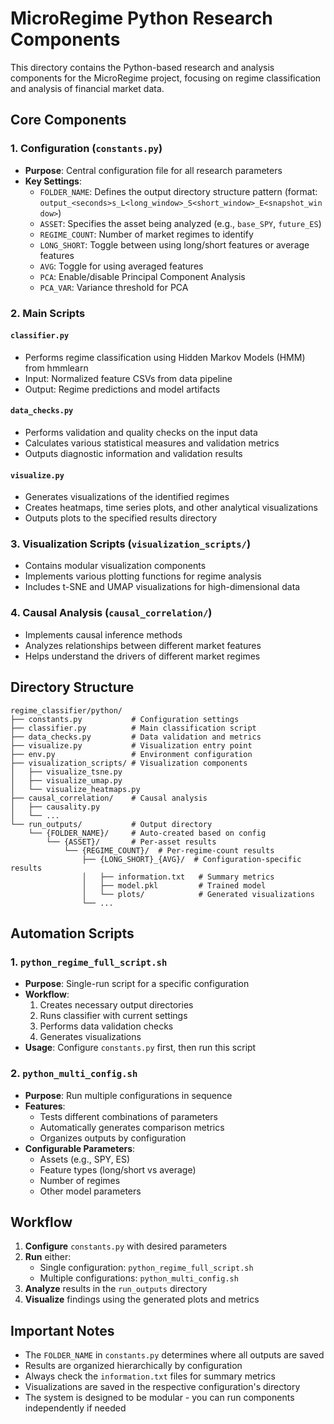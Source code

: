 # MicroRegime Python Research Components

This directory contains the Python-based research and analysis components for the MicroRegime project, focusing on regime classification and analysis of financial market data.

## Core Components

### 1. Configuration (`constants.py`)
- **Purpose**: Central configuration file for all research parameters
- **Key Settings**:
  - `FOLDER_NAME`: Defines the output directory structure pattern (format: `output_<seconds>s_L<long_window>_S<short_window>_E<snapshot_window>`)
  - `ASSET`: Specifies the asset being analyzed (e.g., `base_SPY`, `future_ES`)
  - `REGIME_COUNT`: Number of market regimes to identify
  - `LONG_SHORT`: Toggle between using long/short features or average features
  - `AVG`: Toggle for using averaged features
  - `PCA`: Enable/disable Principal Component Analysis
  - `PCA_VAR`: Variance threshold for PCA

### 2. Main Scripts

#### `classifier.py`
- Performs regime classification using Hidden Markov Models (HMM) from hmmlearn
- Input: Normalized feature CSVs from data pipeline
- Output: Regime predictions and model artifacts

#### `data_checks.py`
- Performs validation and quality checks on the input data
- Calculates various statistical measures and validation metrics
- Outputs diagnostic information and validation results

#### `visualize.py`
- Generates visualizations of the identified regimes
- Creates heatmaps, time series plots, and other analytical visualizations
- Outputs plots to the specified results directory

### 3. Visualization Scripts (`visualization_scripts/`)
- Contains modular visualization components
- Implements various plotting functions for regime analysis
- Includes t-SNE and UMAP visualizations for high-dimensional data

### 4. Causal Analysis (`causal_correlation/`)
- Implements causal inference methods
- Analyzes relationships between different market features
- Helps understand the drivers of different market regimes

## Directory Structure

```
regime_classifier/python/
├── constants.py           # Configuration settings
├── classifier.py          # Main classification script
├── data_checks.py         # Data validation and metrics
├── visualize.py           # Visualization entry point
├── env.py                 # Environment configuration
├── visualization_scripts/ # Visualization components
│   ├── visualize_tsne.py
│   ├── visualize_umap.py
│   └── visualize_heatmaps.py
├── causal_correlation/    # Causal analysis
│   ├── causality.py
│   └── ...
└── run_outputs/           # Output directory
    └── {FOLDER_NAME}/     # Auto-created based on config
        └── {ASSET}/       # Per-asset results
            └── {REGIME_COUNT}/  # Per-regime-count results
                ├── {LONG_SHORT}_{AVG}/  # Configuration-specific results
                │   ├── information.txt   # Summary metrics
                │   ├── model.pkl         # Trained model
                │   └── plots/            # Generated visualizations
                └── ...
```

## Automation Scripts

### 1. `python_regime_full_script.sh`
- **Purpose**: Single-run script for a specific configuration
- **Workflow**:
  1. Creates necessary output directories
  2. Runs classifier with current settings
  3. Performs data validation checks
  4. Generates visualizations
- **Usage**: Configure `constants.py` first, then run this script

### 2. `python_multi_config.sh`
- **Purpose**: Run multiple configurations in sequence
- **Features**:
  - Tests different combinations of parameters
  - Automatically generates comparison metrics
  - Organizes outputs by configuration
- **Configurable Parameters**:
  - Assets (e.g., SPY, ES)
  - Feature types (long/short vs average)
  - Number of regimes
  - Other model parameters

## Workflow

1. **Configure** `constants.py` with desired parameters
2. **Run** either:
   - Single configuration: `python_regime_full_script.sh`
   - Multiple configurations: `python_multi_config.sh`
3. **Analyze** results in the `run_outputs` directory
4. **Visualize** findings using the generated plots and metrics

## Important Notes

- The `FOLDER_NAME` in `constants.py` determines where all outputs are saved
- Results are organized hierarchically by configuration
- Always check the `information.txt` files for summary metrics
- Visualizations are saved in the respective configuration's directory
- The system is designed to be modular - you can run components independently if needed